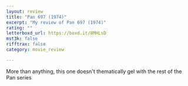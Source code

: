```yaml
---
layout: review
title: "Pan 697 (1974)"
excerpt: "My review of Pan 697 (1974)"
rating: ""
letterboxd_url: https://boxd.it/8MHLsD
mst3k: false
rifftrax: false
category: movie_review

---
```


More than anything, this one doesn't thematically gel with the rest of the Pan series